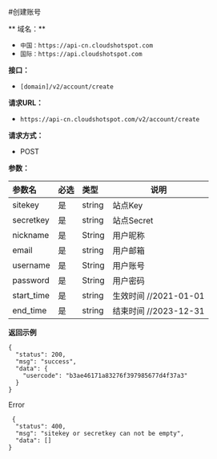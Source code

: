 #创建账号


** 域名：** 
- `中国：https://api-cn.cloudshotspot.com`
- `国际：https://api.cloudshotspot.com`


**接口：** 
- `[domain]/v2/account/create `

 
**请求URL：** 
- ` https://api-cn.cloudshotspot.com/v2/account/create `
  
**请求方式：**
- POST

**参数：** 

|参数名|必选|类型|说明|
|:----    |:---|:----- |-----   |
|sitekey |  是  |    string   |    站点Key   |
|secretkey |  是  |    string   |    站点Secret   |
|nickname |  是  |    String   |    用户昵称   |
|email |  是  |    string   |    用户邮箱   |
|username |  是  |    String   |    用户账号   |
|password |  是  |    String   |    用户密码   |
|start_time |  是  |    string   |    生效时间 //2021-01-01  |
|end_time |  是  |    string   |    结束时间  //2023-12-31 |
 


**返回示例**

``` 
{
  "status": 200,
  "msg": "success",
  "data": {
    "usercode": "b3ae46171a83276f397985677d4f37a3"
  }
}

```

 Error
```
 {
  "status": 400,
  "msg": "sitekey or secretkey can not be empty",
  "data": []
}
```